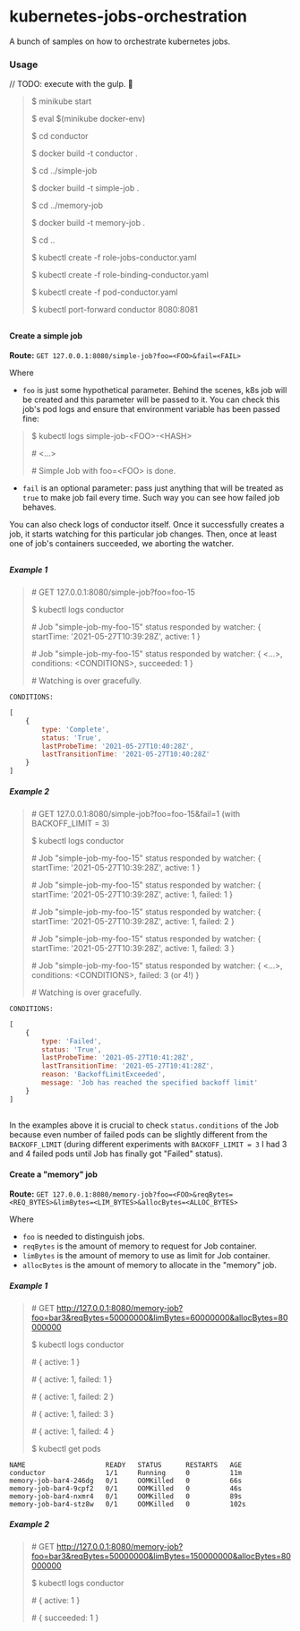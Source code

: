 # kubernetes-jobs-orchestration
A bunch of samples on how to orchestrate kubernetes jobs.

### Usage
// TODO: execute with the gulp. :grimacing:
> $ minikube start
>
> $ eval $(minikube docker-env)
>
> $ cd conductor
>
> $ docker build -t conductor .
>
> $ cd ../simple-job
>
> $ docker build -t simple-job .
>
> $ cd ../memory-job
>
> $ docker build -t memory-job .
>
> $ cd ..
>
> $ kubectl create -f role-jobs-conductor.yaml
>
> $ kubectl create -f role-binding-conductor.yaml
>
> $ kubectl create -f pod-conductor.yaml
>
> $ kubectl port-forward conductor 8080:8081
##
#### Create a simple job

**Route:** `GET 127.0.0.1:8080/simple-job?foo=<FOO>&fail=<FAIL>`

Where 
- `foo` is just some hypothetical parameter. Behind the scenes, k8s job will be created and
this parameter will be passed to it. You can check this job's pod logs and ensure
that environment variable has been passed fine:
> $ kubectl logs simple-job-\<FOO>-\<HASH>
> 
> \# \<...>
>
> \# Simple Job with foo=\<FOO> is done.

- `fail` is an optional parameter: pass just anything that will be treated as `true` to make
job fail every time. Such way you can see how failed job behaves.

You can also check logs of conductor itself. Once it successfully creates a job, it starts watching
for this particular job changes. Then, once at least one of job's containers succeeded, we aborting
the watcher.
##
##### Example 1
> \# GET 127.0.0.1:8080/simple-job?foo=foo-15
>
> $ kubectl logs conductor
>
> \# Job "simple-job-my-foo-15" status responded by watcher:  { startTime: '2021-05-27T10:39:28Z', active: 1 }
> 
> \# Job "simple-job-my-foo-15" status responded by watcher:  { \<...>, conditions: \<CONDITIONS>, succeeded: 1 }
>
> \# Watching is over gracefully.
>
`CONDITIONS:`
```js
[
    {
        type: 'Complete',
        status: 'True',
        lastProbeTime: '2021-05-27T10:40:28Z',
        lastTransitionTime: '2021-05-27T10:40:28Z'
    }
]
```

##### Example 2
> \# GET 127.0.0.1:8080/simple-job?foo=foo-15&fail=1 (with BACKOFF_LIMIT = 3)
>
> $ kubectl logs conductor
>
> \# Job "simple-job-my-foo-15" status responded by watcher:  { startTime: '2021-05-27T10:39:28Z', active: 1 }
>
> \# Job "simple-job-my-foo-15" status responded by watcher:  { startTime: '2021-05-27T10:39:28Z', active: 1, failed: 1 }
>
> \# Job "simple-job-my-foo-15" status responded by watcher:  { startTime: '2021-05-27T10:39:28Z', active: 1, failed: 2 }
>
> \# Job "simple-job-my-foo-15" status responded by watcher:  { startTime: '2021-05-27T10:39:28Z', active: 1, failed: 3 }
> 
> \# Job "simple-job-my-foo-15" status responded by watcher:  { \<...>, conditions: \<CONDITIONS>, failed: 3 (or 4!) }
>
> \# Watching is over gracefully.
>
`CONDITIONS:`
```js
[
    {
        type: 'Failed',
        status: 'True',
        lastProbeTime: '2021-05-27T10:41:28Z',
        lastTransitionTime: '2021-05-27T10:41:28Z',
        reason: 'BackoffLimitExceeded',
        message: 'Job has reached the specified backoff limit'
    }
]
```
##


In the examples above it is crucial to check `status.conditions` of the Job
because even number of failed pods can be slightly different from the
`BACKOFF_LIMIT` (during different experiments with `BACKOFF_LIMIT = 3`
I had 3 and 4 failed pods until Job has finally got "Failed" status).

#### Create a "memory" job

**Route:** `GET 127.0.0.1:8080/memory-job?foo=<FOO>&reqBytes=<REQ_BYTES>&limBytes=<LIM_BYTES>&allocBytes=<ALLOC_BYTES>`

Where 
- `foo` is needed to distinguish jobs.
- `reqBytes` is the amount of memory to request for Job container.
- `limBytes` is the amount of memory to use as limit for Job container.
- `allocBytes` is the amount of memory to allocate in the "memory" job.

##### Example 1
> \# GET http://127.0.0.1:8080/memory-job?foo=bar3&reqBytes=50000000&limBytes=60000000&allocBytes=80000000
>
> $ kubectl logs conductor
> 
> \# { active: 1 }
>
> \# { active: 1, failed: 1 }
>
> \# { active: 1, failed: 2 }
>
> \# { active: 1, failed: 3 }
>
> \# { active: 1, failed: 4 }
>
> $ kubectl get pods
```
NAME                    READY   STATUS      RESTARTS   AGE
conductor               1/1     Running     0          11m
memory-job-bar4-246dg   0/1     OOMKilled   0          66s
memory-job-bar4-9cpf2   0/1     OOMKilled   0          46s
memory-job-bar4-nxmr4   0/1     OOMKilled   0          89s
memory-job-bar4-stz8w   0/1     OOMKilled   0          102s
```
##### Example 2
> \# GET http://127.0.0.1:8080/memory-job?foo=bar3&reqBytes=50000000&limBytes=150000000&allocBytes=80000000
>
> $ kubectl logs conductor
> 
> \# { active: 1 }
>
> \# { succeeded: 1 }

